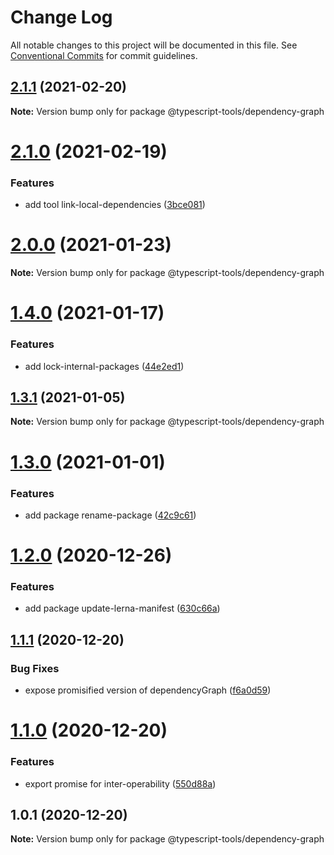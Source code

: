 # Change Log

All notable changes to this project will be documented in this file.
See [Conventional Commits](https://conventionalcommits.org) for commit guidelines.

## [2.1.1](https://github.com/typescript-tools/typescript-tools/compare/@typescript-tools/dependency-graph@2.1.0...@typescript-tools/dependency-graph@2.1.1) (2021-02-20)

**Note:** Version bump only for package @typescript-tools/dependency-graph





# [2.1.0](https://github.com/typescript-tools/typescript-tools/compare/@typescript-tools/dependency-graph@2.0.0...@typescript-tools/dependency-graph@2.1.0) (2021-02-19)


### Features

* add tool link-local-dependencies ([3bce081](https://github.com/typescript-tools/typescript-tools/commit/3bce081bf09141cb8fd6867eb59d4b9dc45276c0))





# [2.0.0](https://github.com/typescript-tools/typescript-tools/compare/@typescript-tools/dependency-graph@1.4.0...@typescript-tools/dependency-graph@2.0.0) (2021-01-23)

**Note:** Version bump only for package @typescript-tools/dependency-graph





# [1.4.0](https://github.com/typescript-tools/typescript-tools/compare/@typescript-tools/dependency-graph@1.3.1...@typescript-tools/dependency-graph@1.4.0) (2021-01-17)


### Features

* add lock-internal-packages ([44e2ed1](https://github.com/typescript-tools/typescript-tools/commit/44e2ed1cebba3a02e48ca5c6bd9c67aa21b178ed))





## [1.3.1](https://github.com/typescript-tools/typescript-tools/compare/@typescript-tools/dependency-graph@1.3.0...@typescript-tools/dependency-graph@1.3.1) (2021-01-05)

**Note:** Version bump only for package @typescript-tools/dependency-graph





# [1.3.0](https://github.com/typescript-tools/typescript-tools/compare/@typescript-tools/dependency-graph@1.2.0...@typescript-tools/dependency-graph@1.3.0) (2021-01-01)


### Features

* add package rename-package ([42c9c61](https://github.com/typescript-tools/typescript-tools/commit/42c9c61524dc58244a64bf01699dbc737504a111))





# [1.2.0](https://github.com/typescript-tools/typescript-tools/compare/@typescript-tools/dependency-graph@1.1.1...@typescript-tools/dependency-graph@1.2.0) (2020-12-26)


### Features

* add package update-lerna-manifest ([630c66a](https://github.com/typescript-tools/typescript-tools/commit/630c66ac552f55953790d7e5faa476886330ceda))





## [1.1.1](https://github.com/typescript-tools/typescript-tools/compare/@typescript-tools/dependency-graph@1.1.0...@typescript-tools/dependency-graph@1.1.1) (2020-12-20)


### Bug Fixes

* expose promisified version of dependencyGraph ([f6a0d59](https://github.com/typescript-tools/typescript-tools/commit/f6a0d591d5bb086661221834eb9afc12b1f0abd4))





# [1.1.0](https://github.com/typescript-tools/typescript-tools/compare/@typescript-tools/dependency-graph@1.0.1...@typescript-tools/dependency-graph@1.1.0) (2020-12-20)


### Features

* export promise for inter-operability ([550d88a](https://github.com/typescript-tools/typescript-tools/commit/550d88ad24009ac77ee3662aff9c82fc425dc6e4))





## 1.0.1 (2020-12-20)

**Note:** Version bump only for package @typescript-tools/dependency-graph
